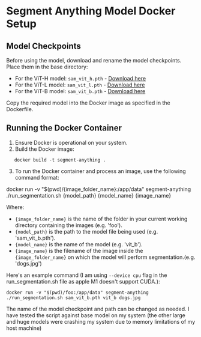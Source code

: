 # Segment Anything Model Docker Setup

## Model Checkpoints

Before using the model, download and rename the model checkpoints. Place them in the base directory:

- For the ViT-H model: `sam_vit_h.pth` - [Download here](https://dl.fbaipublicfiles.com/segment_anything/sam_vit_h_4b8939.pth)
- For the ViT-L model: `sam_vit_l.pth` - [Download here](https://dl.fbaipublicfiles.com/segment_anything/sam_vit_l_0b3195.pth)
- For the ViT-B model: `sam_vit_b.pth` - [Download here](https://dl.fbaipublicfiles.com/segment_anything/sam_vit_b_01ec64.pth)

Copy the required model into the Docker image as specified in the Dockerfile.

## Running the Docker Container

1. Ensure Docker is operational on your system.
2. Build the Docker image:

```
   docker build -t segment-anything .
```

3. To run the Docker container and process an image, use the following command format:

docker run -v "$(pwd)/{image_folder_name}:/app/data" segment-anything ./run_segmentation.sh {model_path} {model_name} {image_name}

Where:

- `{image_folder_name}` is the name of the folder in your current working directory containing the images (e.g. 'foo').
- `{model_path}` is the path to the model file being used (e.g. 'sam_vit_b.pth').
- `{model_name}` is the name of the model (e.g. 'vit_b').
- `{image_name}` is the filename of the image inside the `{image_folder_name}` on which the model will perform segmentation.(e.g. 'dogs.jpg')

Here's an example command (I am using `--device cpu` flag in the run_segmentation.sh file as apple M1 doesn't support CUDA.):

```
docker run -v "$(pwd)/foo:/app/data" segment-anything ./run_segmentation.sh sam_vit_b.pth vit_b dogs.jpg
```

The name of the model checkpoint and path can be changed as needed. I have tested the script against base model on my system (the other large and huge models were crashing my system due to memory limitations of my host machine)
